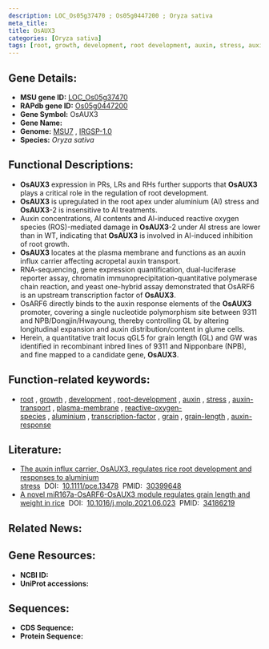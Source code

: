 ```yaml
---
description: LOC_Os05g37470 ; Os05g0447200 ; Oryza sativa
meta_title:
title: OsAUX3
categories: [Oryza sativa]
tags: [root, growth, development, root development, auxin, stress, auxin transport, plasma membrane, reactive oxygen species, aluminium, transcription factor, grain, grain length, auxin response]
---
```


## Gene Details:
- **MSU gene ID:** [LOC_Os05g37470](http://rice.uga.edu/cgi-bin/ORF_infopage.cgi?orf=LOC_Os05g37470)  
- **RAPdb gene ID:** [Os05g0447200](https://rapdb.dna.affrc.go.jp/locus/?name=Os05g0447200)  
- **Gene Symbol:** OsAUX3
- **Gene Name:**
- **Genome:**  [MSU7](http://rice.uga.edu/)&nbsp;,&nbsp;[IRGSP-1.0](https://rapdb.dna.affrc.go.jp/download/irgsp1.html)
- **Species:** *Oryza sativa*

## Functional Descriptions:
   - **OsAUX3** expression in PRs, LRs and RHs further supports that **OsAUX3** plays a critical role in the regulation of root development.
   - **OsAUX3** is upregulated in the root apex under aluminium (Al) stress and **OsAUX3**-2 is insensitive to Al treatments.
   - Auxin concentrations, Al contents and Al-induced reactive oxygen species (ROS)-mediated damage in **OsAUX3**-2 under Al stress are lower than in WT, indicating that **OsAUX3** is involved in Al-induced inhibition of root growth.
   - **OsAUX3** locates at the plasma membrane and functions as an auxin influx carrier affecting acropetal auxin transport.
   - RNA-sequencing, gene expression quantification, dual-luciferase reporter assay, chromatin immunoprecipitation-quantitative polymerase chain reaction, and yeast one-hybrid assay demonstrated that OsARF6 is an upstream transcription factor of **OsAUX3**.
   - OsARF6 directly binds to the auxin response elements of the **OsAUX3** promoter, covering a single nucleotide polymorphism site between 9311 and NPB/Dongjin/Hwayoung, thereby controlling GL by altering longitudinal expansion and auxin distribution/content in glume cells.
   - Herein, a quantitative trait locus qGL5 for grain length (GL) and GW was identified in recombinant inbred lines of 9311 and Nipponbare (NPB), and fine mapped to a candidate gene, **OsAUX3**.

## Function-related keywords:
   - [root](/tags/root/)&nbsp;,&nbsp;[growth](/tags/growth/)&nbsp;,&nbsp;[development](/tags/development/)&nbsp;,&nbsp;[root-development](/tags/root-development/)&nbsp;,&nbsp;[auxin](/tags/auxin/)&nbsp;,&nbsp;[stress](/tags/stress/)&nbsp;,&nbsp;[auxin-transport](/tags/auxin-transport/)&nbsp;,&nbsp;[plasma-membrane](/tags/plasma-membrane/)&nbsp;,&nbsp;[reactive-oxygen-species](/tags/reactive-oxygen-species/)&nbsp;,&nbsp;[aluminium](/tags/aluminium/)&nbsp;,&nbsp;[transcription-factor](/tags/transcription-factor/)&nbsp;,&nbsp;[grain](/tags/grain/)&nbsp;,&nbsp;[grain-length](/tags/grain-length/)&nbsp;,&nbsp;[auxin-response](/tags/auxin-response/)

## Literature:
   - [The auxin influx carrier, OsAUX3, regulates rice root development and responses to aluminium stress](https://www.doi.org/10.1111/pce.13478)&nbsp;&nbsp;DOI:&nbsp;&nbsp;[10.1111/pce.13478](https://www.doi.org/10.1111/pce.13478)&nbsp;&nbsp;PMID:&nbsp;&nbsp;[30399648](https://pubmed.ncbi.nlm.nih.gov/30399648/)
   - [A novel miR167a-OsARF6-OsAUX3 module regulates grain length and weight in rice](https://www.doi.org/10.1016/j.molp.2021.06.023)&nbsp;&nbsp;DOI:&nbsp;&nbsp;[10.1016/j.molp.2021.06.023](https://www.doi.org/10.1016/j.molp.2021.06.023)&nbsp;&nbsp;PMID:&nbsp;&nbsp;[34186219](https://pubmed.ncbi.nlm.nih.gov/34186219/)

## Related News:

## Gene Resources:
- **NCBI ID:**  []()
- **UniProt accessions:** [](https://www.uniprot.org/uniprotkb//entry)

## Sequences:
- **CDS Sequence:**
- **Protein Sequence:**
